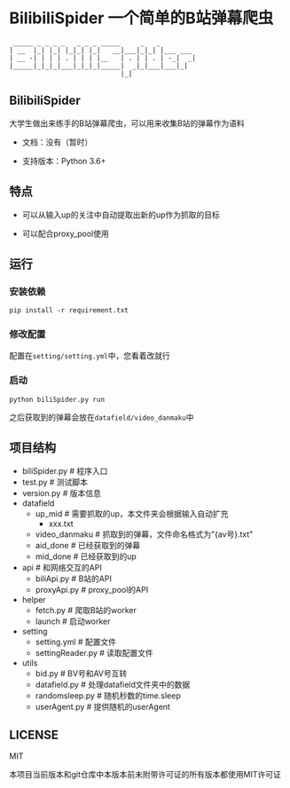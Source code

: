 # BilibiliSpider 一个简单的B站弹幕爬虫

```
 _____ _ _ _ _   _ _ _ _____     _   _         
| __  |_| |_| |_|_| |_|   __|___|_|_| |___ ___ 
| __ -| | | | . | | | |__   | . | | . | -_|  _|
|_____|_|_|_|___|_|_|_|_____|  _|_|___|___|_|  
                            |_|                
```

## BilibiliSpider

大学生做出来练手的B站弹幕爬虫，可以用来收集B站的弹幕作为语料

- 文档：没有（暂时）

- 支持版本：Python 3.6+

## 特点

- 可以从输入up的关注中自动提取出新的up作为抓取的目标

- 可以配合proxy_pool使用


## 运行

### 安装依赖

```
pip install -r requirement.txt
```

### 修改配置

配置在`setting/setting.yml`中，您看着改就行

### 启动

```
python biliSpider.py run
```

之后获取到的弹幕会放在`datafield/video_danmaku`中

## 项目结构

- biliSpider.py # 程序入口
- test.py # 测试脚本
- version.py # 版本信息
- datafield
  - up_mid # 需要抓取的up，本文件夹会根据输入自动扩充
    - xxx.txt 
  - video_danmaku # 抓取到的弹幕，文件命名格式为"{av号}.txt"
  - aid_done # 已经获取到的弹幕
  - mid_done # 已经获取到的up
- api # 和网络交互的API
  - biliApi.py # B站的API
  - proxyApi.py # proxy_pool的API
- helper
  - fetch.py # 爬取B站的worker
  - launch # 启动worker
- setting
  - setting.yml # 配置文件
  - settingReader.py # 读取配置文件
- utils
  - bid.py # BV号和AV号互转
  - datafield.py # 处理datafield文件夹中的数据
  - randomsleep.py # 随机秒数的time.sleep
  - userAgent.py # 提供随机的userAgent

## LICENSE

MIT

本项目当前版本和git仓库中本版本前未附带许可证的所有版本都使用MIT许可证




